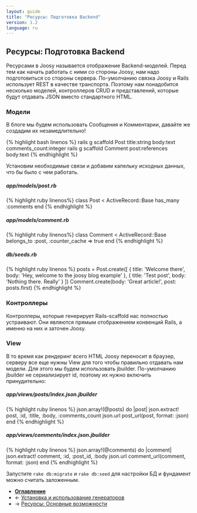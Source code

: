 ```yaml
---
layout: guide
title: "Ресурсы: Подготовка Backend"
version: 1.2
language: ru
---
```


## Ресурсы: Подготовка Backend

Ресурсами в Joosy называется отображение Backend-моделей. Перед тем как начать работать с ними со стороны Joosy, нам надо подготовиться со стороны сервера. По-умолчанию связка Joosy и Rails использует REST в качестве транспорта. Поэтому нам понадобится несколько моделей, контроллеров CRUD и представлений, которые будут отдавать JSON вместо стандартного HTML.

### Модели

В блоге мы будем использовать Сообщения и Комментарии, давайте же создадим их незамедлительно!

{% highlight bash linenos %}
  rails g scaffold Post title:string body:text comments_count:integer
  rails g scaffold Comment post:references body:text
{% endhighlight %}

Установим необходимые связи и добавим капельку исходных данных, что бы было с чем работать.

##### app/models/post.rb
{% highlight ruby linenos%}
  class Post < ActiveRecord::Base
    has_many :comments
  end
{% endhighlight %}

##### app/models/comment.rb
{% highlight ruby linenos%}
  class Comment < ActiveRecord::Base
    belongs_to :post, :counter_cache => true
  end
{% endhighlight %}

##### db/seeds.rb
{% highlight ruby linenos %}
  posts = Post.create([
    { title: 'Welcome there', body: 'Hey, welcome to the joosy blog example' },
    { title: 'Test post',     body: 'Nothing there. Really' }
  ])
  Comment.create(body: 'Great article!', post: posts.first)
{% endhighlight %}

### Контроллеры

Контроллеры, которые генерирует Rails-scaffold нас полностью устраивают. Они являются прямым отображением конвенций Rails, а именно на них и заточен Joosy.

### View

В то время как рендеринг всего HTML Joosy переносит в браузер, серверу все еще нужны View для того чтобы правильно отдавать нам модели. Для этого мы будем использовать jbuilder. По-умолчанию jbuilder не сериализирует id, поэтому их нужно включить принудительно:

##### app/views/posts/index.json.jbuilder
{% highlight ruby linenos %}
  json.array!(@posts) do |post|
    json.extract! post, :id, :title, :body, :comments_count
    json.url post_url(post, format: :json)
  end
{% endhighlight %}

##### app/views/comments/index.json.jbuilder
{% highlight ruby linenos %}
  json.array!(@comments) do |comment|
    json.extract! comment, :id, :post_id, :body
    json.url comment_url(comment, format: :json)
  end
{% endhighlight %}

Запустите `rake db:migrate` и `rake db:seed` для настройки БД и фундамент можно считать заложенным.

* **[Оглавление](/guides/1.2/ru/)**
* &#8592; [Установка и использование генераторов](/guides/1.2/ru/rails/init.html)
* &#8594; [Ресурсы: Основные возможности](/guides/1.2/ru/rails/resources/main.html)